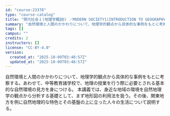 ```yaml
---
id: "course:23378"
type: "course-catalog"
title: "現代社会１(地理学概説Ⅰ) ／MODERN SOCIETY1(INTRODUCTION TO GEOGRAPHY I)"
summary: "自然環境と人間のかかわりについて、地理学的観点から具体的な事例をもとに考察する。あわせて、中等教育諸学校で、地理の授業を行う際に必要とされる基本的な自然環境の見方を身につける。 本講義では、身近な地域の環境を自然地理学の観点から分析する基礎…"
tags: []
campus: ""
credits: 2
instructors: []
license: "CC-BY-4.0"
version:
  created_at: "2025-10-09T03:48:57Z"
  updated_at: "2025-10-09T03:48:57Z"
---
```

自然環境と人間のかかわりについて、地理学的観点から具体的な事例をもとに考察する。あわせて、中等教育諸学校で、地理の授業を行う際に必要とされる基本的な自然環境の見方を身につける。 本講義では、身近な地域の環境を自然地理学の観点から分析する基礎として、まず地形図の利用法を扱う。その後、関東地方を例に自然地理的な特色とその基盤の上に立った人々の生活について説明する。
